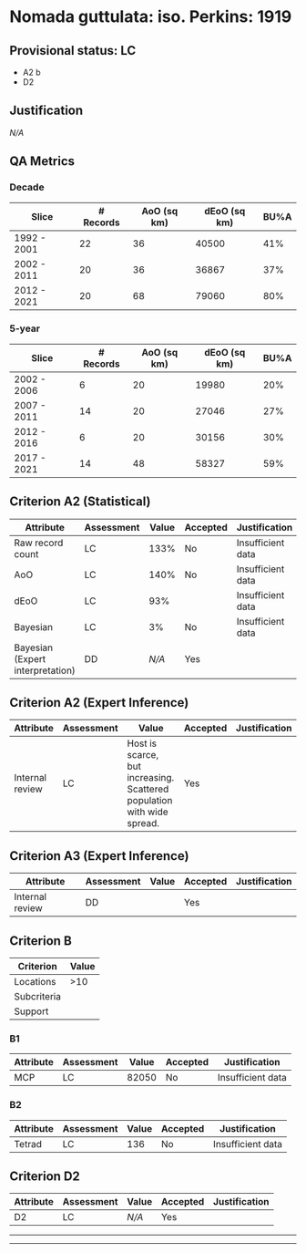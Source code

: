 # Nomada guttulata: iso. Perkins: 1919
## Provisional status: LC
- A2 b
- D2

## Justification
*N/A*
## QA Metrics
### Decade
| Slice | # Records | AoO (sq km) | dEoO (sq km) |BU%A |
|---|---|---|---|---|
|1992 - 2001|22|36|40500|41%|
|2002 - 2011|20|36|36867|37%|
|2012 - 2021|20|68|79060|80%|
### 5-year
| Slice | # Records | AoO (sq km) | dEoO (sq km) |BU%A |
|---|---|---|---|---|
|2002 - 2006|6|20|19980|20%|
|2007 - 2011|14|20|27046|27%|
|2012 - 2016|6|20|30156|30%|
|2017 - 2021|14|48|58327|59%|
## Criterion A2 (Statistical)
|Attribute|Assessment|Value|Accepted|Justification
|---|---|---|---|---|
|Raw record count|LC|133%|No|Insufficient data|
|AoO|LC|140%|No|Insufficient data|
|dEoO|LC|93%||Insufficient data|
|Bayesian|LC|3%|No|Insufficient data|
|Bayesian (Expert interpretation)|DD|*N/A*|Yes||
## Criterion A2 (Expert Inference)
|Attribute|Assessment|Value|Accepted|Justification
|---|---|---|---|---|
|Internal review|LC|Host is scarce, but increasing. Scattered population with wide spread.|Yes||
## Criterion A3 (Expert Inference)
|Attribute|Assessment|Value|Accepted|Justification
|---|---|---|---|---|
|Internal review|DD||Yes||
## Criterion B
|Criterion| Value|
|---|---|
|Locations|>10|
|Subcriteria||
|Support||
### B1
|Attribute|Assessment|Value|Accepted|Justification
|---|---|---|---|---|
|MCP|LC|82050|No|Insufficient data|
### B2
|Attribute|Assessment|Value|Accepted|Justification
|---|---|---|---|---|
|Tetrad|LC|136|No|Insufficient data|
## Criterion D2
|Attribute|Assessment|Value|Accepted|Justification
|---|---|---|---|---|
|D2|LC|*N/A*|Yes||
---
 ---
 <br><br>
 
